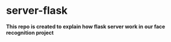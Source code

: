 # server-flask
<b>This repo is created to explain how flask server work in our face recognition project</b>
